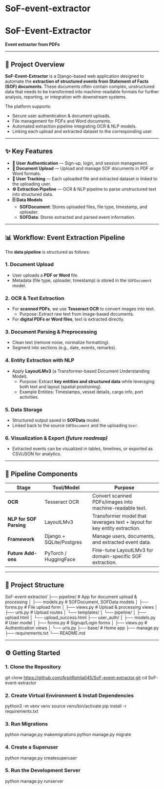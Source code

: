 # SoF-event-extractor

# SoF-Event-Extractor

**Event extractor from PDFs**

---

## 📌 Project Overview

**SoF-Event-Extractor** is a Django-based web application designed to automate the **extraction of structured events from Statement of Facts (SOF) documents**. These documents often contain complex, unstructured data that needs to be transformed into machine-readable formats for further analysis, reporting, or integration with downstream systems.

The platform supports:  
- Secure user authentication & document uploads.  
- File management for PDFs and Word documents.  
- Automated extraction pipeline integrating OCR & NLP models.  
- Linking each upload and extracted dataset to the corresponding user.  

---

## ✨ Key Features

- **🔐 User Authentication** — Sign-up, login, and session management.  
- **📂 Document Upload** — Upload and manage SOF documents in PDF or Word formats.  
- **👤 User Tracking** — Each uploaded file and extracted dataset is linked to the uploading user.  
- **⚙️ Extraction Pipeline** — OCR & NLP pipeline to parse unstructured text into structured data.  
- **🗄️ Data Models**  
  - **SOFDocument**: Stores uploaded files, file type, timestamp, and uploader.  
  - **SOFData**: Stores extracted and parsed event information.  
---

## 📊 Workflow: Event Extraction Pipeline

The **data pipeline** is structured as follows:

### 1. **Document Upload**
- User uploads a **PDF or Word** file.  
- Metadata (file type, uploader, timestamp) is stored in the `SOFDocument` model.  

### 2. **OCR & Text Extraction**
- For **scanned PDFs**, we use **Tesseract OCR** to convert images into text.  
  - Purpose: Extract raw text from image-based documents.  
- For **digital PDFs or Word files**, text is extracted directly.  

### 3. **Document Parsing & Preprocessing**
- Clean text (remove noise, normalize formatting).  
- Segment into sections (e.g., date, events, remarks).  

### 4. **Entity Extraction with NLP**
- Apply **LayoutLMv3** (a Transformer-based Document Understanding Model).  
  - Purpose: Extract **key entities and structured data** while leveraging both text and layout (spatial positioning).  
  - Example Entities: Timestamps, vessel details, cargo info, port activities.  

### 5. **Data Storage**
- Structured output saved in **SOFData** model.  
- Linked back to the source `SOFDocument` and the uploading `User`.  

### 6. **Visualization & Export** *(future roadmap)*
- Extracted events can be visualized in tables, timelines, or exported as CSV/JSON for analytics.  

---

## 🧠 Pipeline Components

| Stage                 | Tool/Model       | Purpose                                                                 |
|------------------------|-----------------|-------------------------------------------------------------------------|
| **OCR**               | Tesseract OCR   | Convert scanned PDFs/images into machine-readable text.                  |
| **NLP for SOF Parsing** | LayoutLMv3      | Transformer model that leverages text + layout for key entity extraction.|
| **Framework**         | Django + SQLite/Postgres | Manage users, documents, and extracted event data.                  |
| **Future Add-ons**    | PyTorch / HuggingFace | Fine-tune LayoutLMv3 for domain-specific SOF extraction.                |

---

## 📂 Project Structure

SoF-event-extractor/
├── pipeline/ # App for document upload & processing
│ ├── models.py # SOFDocument, SOFData models
│ ├── forms.py # File upload form
│ ├── views.py # Upload & processing views
│ ├── urls.py # Upload routes
│ └── templates/
│ └── pipeline/
│ ├── upload.html
│ └── upload_success.html
├── user_auth/
│ ├── models.py # User model
│ ├── forms.py # Signup/Login forms
│ ├── views.py # Authentication views
│ └── urls.py
├── base/ # Home app
├── manage.py
├── requirements.txt
└── README.md


---

## ⚙️ Getting Started

### 1. Clone the Repository

git clone https://github.com/ArpitRohila045/SoF-event-extractor.git
cd SoF-event-extractor

### 2. Create Virtual Environment & Install Dependencies
python3 -m venv venv
source venv/bin/activate
pip install -r requirements.txt

### 3. Run Migrations
python manage.py makemigrations
python manage.py migrate

### 4. Create a Superuser
python manage.py createsuperuser

### 5. Run the Development Server
python manage.py runserver


